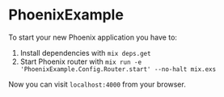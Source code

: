 # PhoenixExample

To start your new Phoenix application you have to:

1. Install dependencies with `mix deps.get`
2. Start Phoenix router with `mix run -e 'PhoenixExample.Config.Router.start' --no-halt mix.exs`

Now you can visit `localhost:4000` from your browser.
